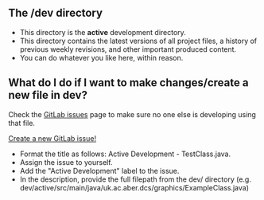  ## The /dev directory

 - This directory is the **active** development directory.
 - This directory contains the latest versions of all project files, a history of previous weekly revisions, and other important produced content.
 - You can do whatever you like here, within reason.

 ## What do I do if I want to make changes/create a new file in dev?

Check the <a href="https://github.com/">GitLab issues</a> page to make sure no one else is developing using that file.

<a href="https://gitlab.dcs.aber.ac.uk/group-9/GP9/-/issues/new">Create a new GitLab issue!</a>
 - Format the title as follows: Active Development - TestClass.java.
 - Assign the issue to yourself.
 - Add the "Active Development" label to the issue.
 - In the description, provide the full filepath from the dev/ directory (e.g. dev/active/src/main/java/uk.ac.aber.dcs/graphics/ExampleClass.java)